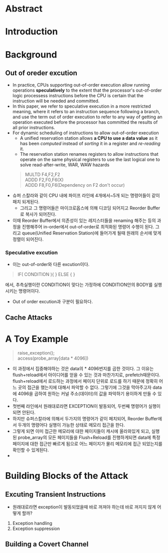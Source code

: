 # Abstract

# Introduction

# Background

## Out of oreder excution
* In practice, CPUs supporting out-of-order execution allow running operations **speculatively** to the extent that the processor's out-of-order logic processess instructions before the CPU is certain that the instruction will be needed and committed.
* In this paper, we refer to speculative execution in a more restricted meaning, where it refers to an instruction sequence following a branch, and use the term out of order execution to refer to any way of getting an operation executed before the processor has committed the results of all prior instructions.
* For dynamic scheduling of instructions to allow out-of-order execution
  * A unified reservation station allows **a CPU to use a data value** as it has been *computed* instead of *sorting* it in a register and *re-reading* it.
  * The reservation station renames registers to allow instructions that operate on the same physical registers to use the last logical one to solve read-after-write, WAR, WAW hazards 
  > MULTD F4,F2,F2  
  > ADDD F2,F0,F6(X)  
  > ADDD F8,F0,F6(Dependency on F2 don't occur)
* 슈퍼 스칼라와 같이 CPU 내에 파이프 라인에 4개에서~5개 되는 명령어들이 같이 패치 되게된다.  
  * 그리고 그 명령어들은 마이크로옵스에 의해 디코딩 되어지고 Reorder Buffer로 복사가 되어진다.
* 이때 Reorder Buffer에서 의존성이 있는 레지스터들을 renaming 해주는 등의 과정을 진행해주어 in-order에서 out-of-order로 최적화된 명령어 수행이 된다. 그리고 queue(Unified Reservation Station)에 들어가게 될때 원래의 순서에 맞게 정렬이 되어진다.

### Speculative excution
* 이는 out-of-order와 다른 excution이다. 
> IF( CONDITION ){ } ELSE { }  

 에서, 추측실행이란 CONDITION이 맞다는 가정하에 CONDITION안의 BODY를 실행시키는 명령어이다.
* Out of order excution과 구분이 필요하다.

## Cache Attacks

# A Toy Example
> raise_exception();  
> access(probe_array[data * 4096])  

* 이 과정에서 집중해야하는 것은 data의 * 4096번지를 곱한 것이다. 그 이유는 flush+reload에서 아이디어를 얻을 수 있는 것과 마찬가지로, prefetch때문이다. flush+reload에서 로드하는 과정에서 페이지 단위로 로드를 하기 때문에 정확히 어느 곳의 접근을 했는지에 대해서 파악할 수 없다. 그렇기에 그것을 막아주고자 data에 4096을 곱하여 원하는 커널 주소(데이터)의 값을 파악하기 용이하게 만들 수 있다. 
* 첫번째 라인에서 원래대로라면 EXCEPTION이 발동되어, 두번째 명령어가 실행이 되면 안된다. 
* 하지만 슈퍼스칼라에 의해서 두가지의 명령어가 같이 페치되어, Reorder Buffer에서 두개의 명령어다 실행이 가능한 상태로 메모리 접근을 한다.
* 그렇게 되면 이미 접근한 메모리에 대한 페이지들이 캐시에 올라와있게 되고, 실행된 probe_array의 모든 페이지들을 Flush+Reload를 진행하게되면 data에 특정 페이지에 대한 접근만 빠르게 됨으로 어느 페이지가 물리 메모리에 접근 되었는지를 확인할 수 있게된다. 
* 


# Building Blocks of the Attack
## Excuting Transient Instructions
* 원래대로라면 exception이 발동되었을때 바로 꺼져야 하는데 바로 꺼지지 않게 어떻게 할까?
1. Exception handling
2. Exception suppression

## Building a Covert Channel
